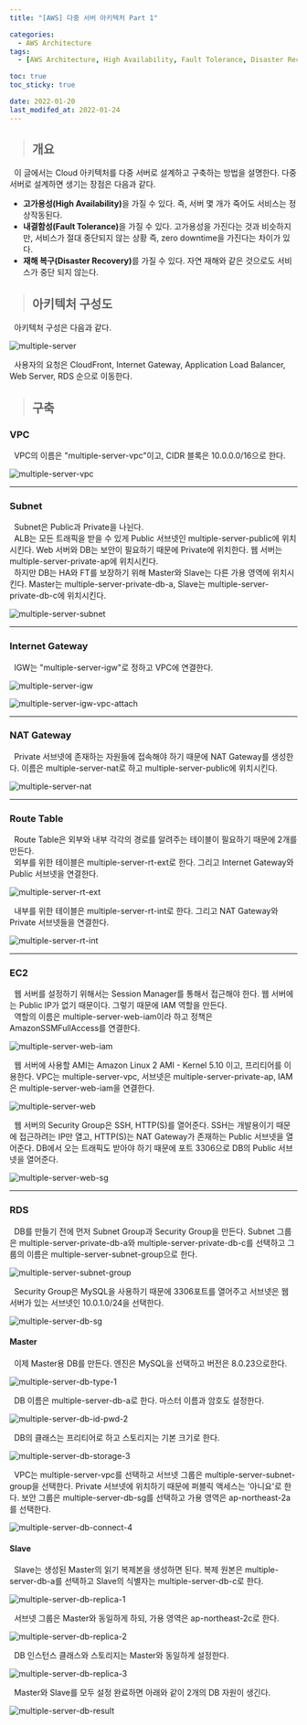 ```yaml
---
title: "[AWS] 다중 서버 아키텍처 Part 1"

categories:
  - AWS Architecture
tags:
  - [AWS Architecture, High Availability, Fault Tolerance, Disaster Recovery, AWS VPC, AWS EC2, NAT Gateway, AWS RDS]

toc: true
toc_sticky: true

date: 2022-01-20
last_modifed_at: 2022-01-24
---
```



> ## 개요

&nbsp; 이 글에서는 Cloud 아키텍처를 다중 서버로 설계하고 구축하는 방법을 설명한다. 다중 서버로 설계하면 생기는 장점은 다음과 같다.

- <b>고가용성(High Availability)</b>을 가질 수 있다. 즉, 서버 몇 개가 죽어도 서비스는 정상작동된다.
- <b>내결함성(Fault Tolerance)</b>을 가질 수 있다. 고가용성을 가진다는 것과 비슷하지만, 서비스가 절대 중단되지 않는 상황 즉, zero downtime을 가진다는 차이가 있다.
- <b>재해 복구(Disaster Recovery)</b>를 가질 수 있다. 자연 재해와 같은 것으로도 서비스가 중단 되지 않는다.

> ## 아키텍처 구성도

&nbsp; 아키텍처 구성은 다음과 같다.

![multiple-server](https://user-images.githubusercontent.com/49023663/150510228-499e3d1c-2475-4622-b859-efc2aa872983.png)

&nbsp; 사용자의 요청은 CloudFront, Internet Gateway, Application Load Balancer, Web Server, RDS 순으로 이동한다.

> ## 구축

### VPC

&nbsp; VPC의 이름은 "multiple-server-vpc"이고, CIDR 블록은 10.0.0.0/16으로 한다.

![multiple-server-vpc](https://user-images.githubusercontent.com/49023663/150467256-171f6bb0-3ae5-4b1f-9cbc-27d325a798d8.PNG)

---

### Subnet

&nbsp; Subnet은 Public과 Private을 나뉜다. <br>
&nbsp; ALB는 모든 트래픽을 받을 수 있게 Public 서브넷인 multiple-server-public에 위치시킨다. Web 서버와 DB는 보안이 필요하기 때문에 Private에 위치한다. 웹 서버는 multiple-server-private-ap에 위치시킨다. <br>
&nbsp; 하지만 DB는 HA와 FT를 보장하기 위해 Master와 Slave는 다른 가용 영역에 위치시킨다. Master는 multiple-server-private-db-a, Slave는 multiple-server-private-db-c에 위치시킨다.

![multiple-server-subnet](https://user-images.githubusercontent.com/49023663/150468954-3a233c4f-8d0c-46eb-9055-57ad3fdfa121.PNG)

---

### Internet Gateway

&nbsp; IGW는 "multiple-server-igw"로 정하고 VPC에 연결한다.

![multiple-server-igw](https://user-images.githubusercontent.com/49023663/150471745-82809b71-eed4-4fc7-a042-a1d6fb0c5809.PNG)

![multiple-server-igw-vpc-attach](https://user-images.githubusercontent.com/49023663/150473635-43956bd5-a9c8-44d1-856d-06aff85ab94f.PNG)

---

### NAT Gateway

&nbsp; Private 서브넷에 존재하는 자원들에 접속해야 하기 때문에 NAT Gateway를 생성한다. 이름은 multiple-server-nat로 하고 multiple-server-public에 위치시킨다.

![multiple-server-nat](https://user-images.githubusercontent.com/49023663/150477078-668d5d23-dd22-4f45-9368-ab8e6ec38908.PNG)

---

### Route Table

&nbsp; Route Table은 외부와 내부 각각의 경로를 알려주는 테이블이 필요하기 때문에 2개를 만든다. <br>
&nbsp; 외부를 위한 테이블은 multiple-server-rt-ext로 한다. 그리고 Internet Gateway와 Public 서브넷을 연결한다.

![multiple-server-rt-ext](https://user-images.githubusercontent.com/49023663/150483301-a49cee42-78d8-4173-b1e2-1af542726662.PNG)

&nbsp; 내부를 위한 테이블은 multiple-server-rt-int로 한다. 그리고 NAT Gateway와 Private 서브넷들을 연결한다.

![multiple-server-rt-int](https://user-images.githubusercontent.com/49023663/150483372-c24da796-980d-4c26-8785-f85e93bdeb9e.PNG)


---

### EC2

&nbsp; 웹 서버를 설정하기 위해서는 Session Manager를 통해서 접근해야 한다. 웹 서버에는 Public IP가 없기 때문이다. 그렇기 때문에 IAM 역할을 만든다. <br>
&nbsp; 역할의 이름은 multiple-server-web-iam이라 하고 정책은 AmazonSSMFullAccess를 연결한다.

![multiple-server-web-iam](https://user-images.githubusercontent.com/49023663/150484144-6a765012-8dcb-4f8e-815a-8649018bdee0.PNG)

&nbsp; 웹 서버에 사용할 AMI는 Amazon Linux 2 AMI - Kernel 5.10 이고, 프리티어를 이용한다. VPC는 multiple-server-vpc, 서브넷은 multiple-server-private-ap, IAM은 multiple-server-web-iam을 연결한다.

![multiple-server-web](https://user-images.githubusercontent.com/49023663/150484516-613da161-9508-43a3-a287-a2aa0bf5bb0e.PNG)

&nbsp; 웹 서버의 Security Group은 SSH, HTTP(S)를 열어준다. SSH는 개발용이기 때문에 접근하려는 IP만 열고, HTTP(S)는 NAT Gateway가 존재하는 Public 서브넷을 열어준다. DB에서 오는 트래픽도 받아야 하기 때문에 포트 3306으로 DB의 Public 서브넷을 열어준다.

![multiple-server-web-sg](https://user-images.githubusercontent.com/49023663/150486619-c579656c-cfdc-453d-b593-d1a220964cb0.PNG)

---

### RDS

&nbsp; DB를 만들기 전에 먼저 Subnet Group과 Security Group을 만든다. Subnet 그룹은 multiple-server-private-db-a와 multiple-server-private-db-c를 선택하고 그룹의 이름은 multiple-server-subnet-group으로 한다.

![multiple-server-subnet-group](https://user-images.githubusercontent.com/49023663/150490554-5d328568-f48c-46ea-9f9e-c4263d66e9b0.PNG)

&nbsp; Security Group은 MySQL을 사용하기 때문에 3306포트를 열어주고 서브넷은 웹 서버가 있는 서브넷인 10.0.1.0/24을 선택한다.

![multiple-server-db-sg](https://user-images.githubusercontent.com/49023663/150501735-36b0cbba-e5b0-4606-b0e7-31f67ea1bb3d.PNG)

#### Master

&nbsp; 이제 Master용 DB를 만든다. 엔진은 MySQL을 선택하고 버전은 8.0.23으로한다.

![multiple-server-db-type-1](https://user-images.githubusercontent.com/49023663/150496044-9e90c28c-c997-469e-a5b7-e22031034f9d.PNG)

&nbsp; DB 이름은 multiple-server-db-a로 한다. 마스터 이름과 암호도 설정한다.

![multiple-server-db-id-pwd-2](https://user-images.githubusercontent.com/49023663/150502357-78ca7ad0-41e6-44d8-9b97-5b533c4ff495.PNG)

&nbsp; DB의 클래스는 프리티어로 하고 스토리지는 기본 크기로 한다.

![multiple-server-db-storage-3](https://user-images.githubusercontent.com/49023663/150508907-9afde974-462f-4950-8ce3-3ca6c732e70e.PNG)

&nbsp; VPC는 multiple-server-vpc를 선택하고 서브넷 그룹은 multiple-server-subnet-group을 선택한다. Private 서브넷에 위치하기 때문에 퍼블릭 액세스는 '아니요'로 한다. 보안 그룹은 multiple-server-db-sg를 선택하고 가용 영역은 ap-northeast-2a를 선택한다.

![multiple-server-db-connect-4](https://user-images.githubusercontent.com/49023663/150502650-8551d1e5-fd2c-4caf-8bec-20f6716512f7.PNG)

#### Slave

&nbsp; Slave는 생성된 Master의 읽기 복제본을 생성하면 된다. 복제 원본은 multiple-server-db-a를 선택하고 Slave의 식별자는 multiple-server-db-c로 한다.

![multiple-server-db-replica-1](https://user-images.githubusercontent.com/49023663/150507995-da5208e2-3f4d-49e8-973a-3bf227846bf6.PNG)

&nbsp; 서브넷 그룹은 Master와 동일하게 하되, 가용 영역은 ap-northeast-2c로 한다.

![multiple-server-db-replica-2](https://user-images.githubusercontent.com/49023663/150496391-edcc922d-229a-450e-87c1-118f22c8279c.PNG)

&nbsp; DB 인스턴스 클래스와 스토리지는 Master와 동일하게 설정한다.

![multiple-server-db-replica-3](https://user-images.githubusercontent.com/49023663/150509250-9bfccfa5-f8ac-42ec-a79d-822e74088ac4.PNG)

&nbsp; Master와 Slave를 모두 설정 완료하면 아래와 같이 2개의 DB 자원이 생긴다.

![multiple-server-db-result](https://user-images.githubusercontent.com/49023663/150706098-2d330132-a0b1-42d4-9b03-0f624fdb117d.PNG)
